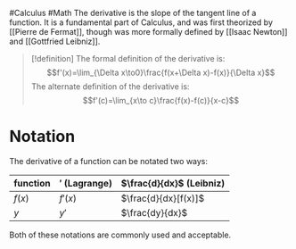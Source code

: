 #Calculus #Math 
The derivative is the slope of the tangent line of a function. It is a fundamental part of Calculus, and was first theorized by [[Pierre de Fermat]], though was more formally defined by [[Isaac Newton]] and [[Gottfried Leibniz]].

>[!definition]
>The formal definition of the derivative is:
>$$f'(x)=\lim_{\Delta x\to0}\frac{f(x+\Delta x)-f(x)}{\Delta x}$$
>The alternate definition of the derivative is:
>$$f'(c)=\lim_{x\to c}\frac{f(x)-f(c)}{x-c}$$

# Notation
The derivative of a function can be notated two ways:

| function       | $'$ (Lagrange) | $\frac{d}{dx}$ (Leibniz) |
| ------ | --------------- | ------------------------ |
| $f(x)$ | $f'(x)$        | $\frac{d}{dx}[f(x)]$     |
| $y$    | $y'$            | $\frac{dy}{dx}$          |

Both of these notations are commonly used and acceptable.